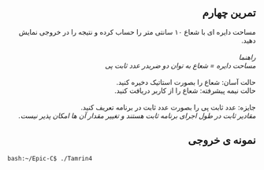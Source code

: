 <div dir="rtl">

## تمرین چهارم
مساحت دایره ای با شعاع ۱۰ سانتی متر را حساب کرده و نتیجه را در خروجی نمایش دهید.<br />
<br />
*راهنما*<br />
*مساحت دایره = شعاع به توان دو ضربدر عدد ثابت پی*<br />
<br />
حالت آسان: شعاع را بصورت استاتیک دخیره کنید.<br />
حالت نیمه پیشرفته: شعاع را از کاربر دریافت کنید.<br />
<br />
جایزه: عدد ثابت پی را بصورت عدد ثابت در برنامه تعریف کنید.<br />
 *مقادیر ثابت در طول اجرای برنامه ثابت هستند و تغییر مقدار آن ها امکان پذیر نیست.* 
## نمونه ی خروجی

</div>

```bash
bash:~/Epic-C$ ./Tamrin4

```


